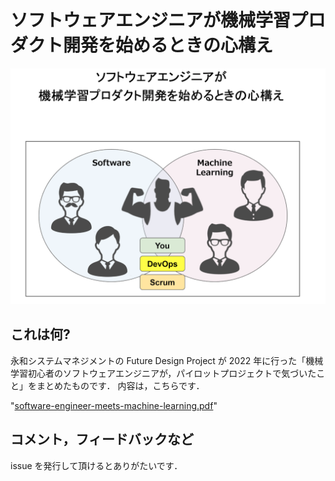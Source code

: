 # ソフトウェアエンジニアが機械学習プロダクト開発を始めるときの心構え
![CoverPag](CoverPage.png)

## これは何?

永和システムマネジメントの Future Design Project が 2022 年に行った「機械学習初心者のソフトウェアエンジニアが，パイロットプロジェクトで気づいたこと」をまとめたものです．
内容は，こちらです．

"[software-engineer-meets-machine-learning.pdf](software-engineer-meets-machine-learning.pdf)"

## コメント，フィードバックなど

issue を発行して頂けるとありがたいです．
